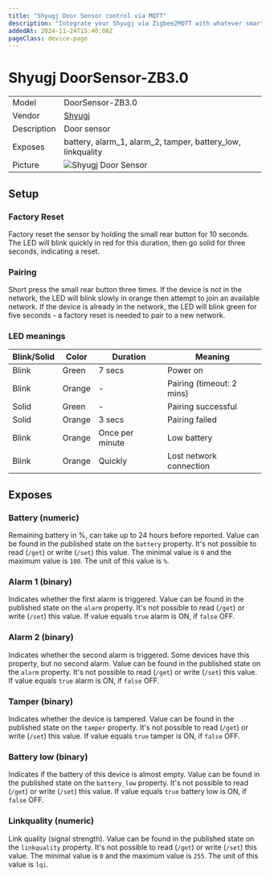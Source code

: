 ```yaml
---
title: "Shyugj Door Sensor control via MQTT"
description: "Integrate your Shyugj via Zigbee2MQTT with whatever smart home infrastructure you are using without the vendor's bridge or gateway."
addedAt: 2024-11-24T15:40:00Z
pageClass: device-page
---
```


# Shyugj DoorSensor-ZB3.0

|     |     |
|-----|-----|
| Model | DoorSensor-ZB3.0  |
| Vendor  | [Shyugj](/supported-devices/#v=Shyugj)  |
| Description | Door sensor |
| Exposes | battery, alarm_1, alarm_2, tamper, battery_low, linkquality |
| Picture | ![Shyugj Door Sensor](https://www.zigbee2mqtt.io/images/devices/shyugj_door_sensor.png) |

<!-- Notes BEGIN: You can edit here. Add "## Notes" headline if not already present. -->


<!-- Notes END: Do not edit below this line -->

## Setup

### Factory Reset

Factory reset the sensor by holding the small rear button for 10 seconds. The LED will blink quickly in red for this duration, then go solid for three seconds, indicating a reset.

### Pairing

Short press the small rear button three times. If the device is not in the network, the LED will blink slowly in orange then attempt to join an available network. If the device is already in the network, the LED will blink green for five seconds - a factory reset is needed to pair to a new network.

### LED meanings

| Blink/Solid | Color | Duration | Meaning |
|-----|-----|-----|-----|
| Blink | Green | 7 secs | Power on |
| Blink | Orange | - | Pairing (timeout: 2 mins) |
| Solid | Green | - | Pairing successful |
| Solid | Orange | 3 secs | Pairing failed |
| Blink | Orange | Once per minute | Low battery |
| Blink | Orange | Quickly | Lost network connection |


## Exposes

### Battery (numeric)
Remaining battery in %, can take up to 24 hours before reported.
Value can be found in the published state on the `battery` property.
It's not possible to read (`/get`) or write (`/set`) this value.
The minimal value is `0` and the maximum value is `100`.
The unit of this value is `%`.

### Alarm 1 (binary)
Indicates whether the first alarm is triggered.
Value can be found in the published state on the `alarm` property.
It's not possible to read (`/get`) or write (`/set`) this value.
If value equals `true` alarm is ON, if `false` OFF.

### Alarm 2 (binary)
Indicates whether the second alarm is triggered.
Some devices have this property, but no second alarm.
Value can be found in the published state on the `alarm` property.
It's not possible to read (`/get`) or write (`/set`) this value.
If value equals `true` alarm is ON, if `false` OFF.

### Tamper (binary)
Indicates whether the device is tampered.
Value can be found in the published state on the `tamper` property.
It's not possible to read (`/get`) or write (`/set`) this value.
If value equals `true` tamper is ON, if `false` OFF.

### Battery low (binary)
Indicates if the battery of this device is almost empty.
Value can be found in the published state on the `battery_low` property.
It's not possible to read (`/get`) or write (`/set`) this value.
If value equals `true` battery low is ON, if `false` OFF.

### Linkquality (numeric)
Link quality (signal strength).
Value can be found in the published state on the `linkquality` property.
It's not possible to read (`/get`) or write (`/set`) this value.
The minimal value is `0` and the maximum value is `255`.
The unit of this value is `lqi`.

